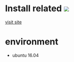 Install related ![](https://travis-ci.org/dade-ai/deep-install.svg?branch=master)
====

[visit site](http://dade-ai.github.io/deep-install)

environment
===
- ubuntu 16.04
